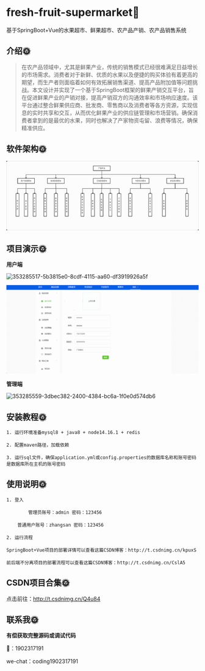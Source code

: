 # fresh-fruit-supermarket🎂

基于SpringBoot+Vue的水果超市、鲜果超市、农产品产销、农产品销售系统

## 介绍🌞

> 在农产品领域中，尤其是鲜果产业，传统的销售模式已经很难满足日益增长的市场需求。消费者对于新鲜、优质的水果以及便捷的购买体验有着更高的期望，而生产者则面临着如何有效拓展销售渠道、提高产品附加值等问题挑战。本文设计并实现了一个基于SpringBoot框架的鲜果产销交互平台，旨在促进鲜果产业的产销对接，提高产销双方的沟通效率和市场响应速度。该平台通过整合鲜果供应商、批发商、零售商以及消费者等各方资源，实现信息的实时共享和交互，从而优化鲜果产业的供应链管理和市场营销。确保消费者拿到的是最优的水果，同时也解决了产家物资屯留、浪费等情况，确保精准供应。

## 软件架构🌞

![1733474906703](files/1733474906703.jpg)

## 项目演示🌞

**用户端**

![353285517-5b3815e0-8cdf-4115-aa60-df3919926a5f](files/353285517-5b3815e0-8cdf-4115-aa60-df3919926a5f.gif)

![353285536-a9a01461-508f-4ae4-9a1a-606cd8cbf958](files/353285536-a9a01461-508f-4ae4-9a1a-606cd8cbf958.gif)



**管理端**

![353285559-3dbec382-2400-4384-bc6a-1f0e0d574db6](files/353285559-3dbec382-2400-4384-bc6a-1f0e0d574db6.gif)

## 安装教程🌞

```
1. 运行环境准备mysql8 + java8 + node14.16.1 + redis

2. 配置maven路径，加载依赖

3. 运行sql文件，确保application.yml或config.properties的数据库名称和账号密码是数据库所在主机的账号密码
```



## 使用说明🌞

```
1. 登入

		管理员账号：admin	密码：123456

    普通用户账号：zhangsan	密码：123456
  
2. 运行流程

SpringBoot+Vue项目的部署详情可以查看这篇CSDN博客：http://t.csdnimg.cn/kpuxS

前后端不分离项目的部署流程可以查看这篇CSDN博客：http://t.csdnimg.cn/CslA5
```



## CSDN项目合集🌞

点击前往：http://t.csdnimg.cn/Q4u84



## 联系我🌞

**有偿获取完整源码或调试代码**

🐧：1902317191

we-chat：coding1902317191
